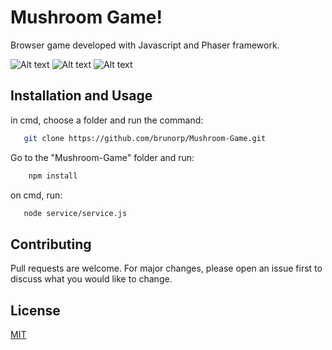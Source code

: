# Mushroom Game!
 
Browser game developed with Javascript and Phaser framework.

![Alt text](https://i.imgur.com/F6AId3R.png "Level1")
![Alt text](https://i.imgur.com/5SNkuEy.png "Level2")
![Alt text](https://i.imgur.com/Vz9YUJY.png "Level3")

## Installation and Usage
in cmd, choose a folder and run the command:
 
 ```bash
    git clone https://github.com/brunorp/Mushroom-Game.git
 ``` 
Go to the "Mushroom-Game" folder and run:

```bash
    npm install
``` 

on cmd, run:

```bash
   node service/service.js
```
## Contributing
 
Pull requests are welcome. For major changes, please open an issue first to discuss what you would like to change.
  
## License
 
[MIT](https://choosealicense.com/licenses/mit/)
 